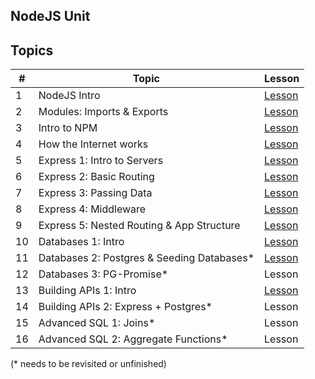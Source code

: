 ## NodeJS Unit

## Topics

| # | Topic | Lesson |
|---| ---   | ---    |
| 1 | NodeJS Intro | [Lesson](intro/readme.md) |
| 2 | Modules: Imports & Exports | [Lesson](modules/readme.md) |
| 3 | Intro to NPM | [Lesson](npm/readme.md) |
| 4 | How the Internet works | [Lesson](internet/readme.md) |
| 5 | Express 1: Intro to Servers | [Lesson](express/lesson-1.md) |
| 6 | Express 2: Basic Routing | [Lesson](express/lesson-2.md) |
| 7 | Express 3: Passing Data | [Lesson](express/lesson-3.md) |
| 8 | Express 4: Middleware | [Lesson](express/lesson-4.md) |
| 9 | Express 5: Nested Routing & App Structure | [Lesson](express/lesson-5.md)  |
| 10 | Databases 1: Intro | [Lesson](databases/lesson-1.md) |
| 11 | Databases 2: Postgres & Seeding Databases*  | [Lesson](databases/lesson-2.md) |
| 12 | Databases 3: PG-Promise* | Lesson |
| 13 | Building APIs 1: Intro  | [Lesson](apis/intro.md)  |
| 14 | Building APIs 2: Express + Postgres*  | Lesson |
| 15 | Advanced SQL 1: Joins* | Lesson |
| 16 | Advanced SQL 2: Aggregate Functions* | Lesson |



(* needs to be revisited or unfinished)
